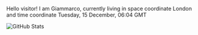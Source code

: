 Hello visitor! I am Giammarco, currently living in space coordinate London and time coordinate Tuesday, 15 December, 06:04 GMT

![GitHub Stats](https://github-readme-stats.vercel.app/api?username=grcasanova)

